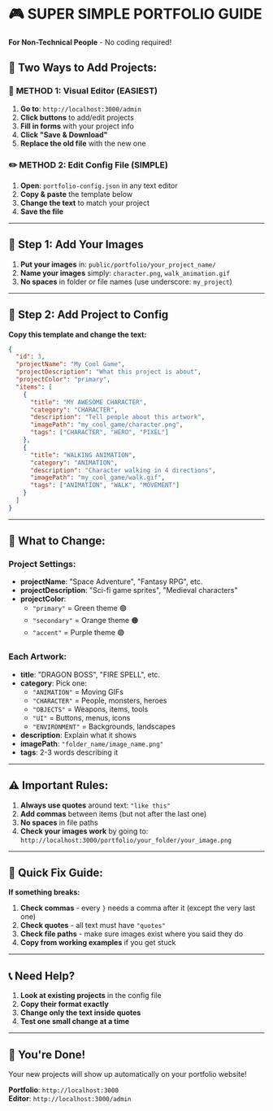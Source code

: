 # 🎮 SUPER SIMPLE PORTFOLIO GUIDE

**For Non-Technical People** - No coding required!

## 🚀 Two Ways to Add Projects:

### 📱 **METHOD 1: Visual Editor (EASIEST)**

1. **Go to**: `http://localhost:3000/admin`
2. **Click buttons** to add/edit projects
3. **Fill in forms** with your project info
4. **Click "Save & Download"** 
5. **Replace the old file** with the new one

### ✏️ **METHOD 2: Edit Config File (SIMPLE)**

1. **Open**: `portfolio-config.json` in any text editor
2. **Copy & paste** the template below
3. **Change the text** to match your project
4. **Save the file**

---

## 📁 **Step 1: Add Your Images**

1. **Put your images** in: `public/portfolio/your_project_name/`
2. **Name your images** simply: `character.png`, `walk_animation.gif`
3. **No spaces** in folder or file names (use underscore: `my_project`)

---

## 📝 **Step 2: Add Project to Config**

**Copy this template and change the text:**

```json
{
  "id": 3,
  "projectName": "My Cool Game",
  "projectDescription": "What this project is about",
  "projectColor": "primary",
  "items": [
    {
      "title": "MY AWESOME CHARACTER",
      "category": "CHARACTER",
      "description": "Tell people about this artwork",
      "imagePath": "my_cool_game/character.png",
      "tags": ["CHARACTER", "HERO", "PIXEL"]
    },
    {
      "title": "WALKING ANIMATION",
      "category": "ANIMATION", 
      "description": "Character walking in 4 directions",
      "imagePath": "my_cool_game/walk.gif",
      "tags": ["ANIMATION", "WALK", "MOVEMENT"]
    }
  ]
}
```

---

## 🎨 **What to Change:**

### **Project Settings:**
- **projectName**: "Space Adventure", "Fantasy RPG", etc.
- **projectDescription**: "Sci-fi game sprites", "Medieval characters"
- **projectColor**: 
  - `"primary"` = Green theme 🟢
  - `"secondary"` = Orange theme 🟠  
  - `"accent"` = Purple theme 🟣

### **Each Artwork:**
- **title**: "DRAGON BOSS", "FIRE SPELL", etc.
- **category**: Pick one:
  - `"ANIMATION"` = Moving GIFs
  - `"CHARACTER"` = People, monsters, heroes
  - `"OBJECTS"` = Weapons, items, tools
  - `"UI"` = Buttons, menus, icons
  - `"ENVIRONMENT"` = Backgrounds, landscapes
- **description**: Explain what it shows
- **imagePath**: `"folder_name/image_name.png"`
- **tags**: 2-3 words describing it

---

## ⚠️ **Important Rules:**

1. **Always use quotes** around text: `"like this"`
2. **Add commas** between items (but not after the last one)
3. **No spaces** in file paths
4. **Check your images work** by going to: `http://localhost:3000/portfolio/your_folder/your_image.png`

---

## 🔧 **Quick Fix Guide:**

**If something breaks:**

1. **Check commas** - every `}` needs a comma after it (except the very last one)
2. **Check quotes** - all text must have `"quotes"`
3. **Check file paths** - make sure images exist where you said they do
4. **Copy from working examples** if you get stuck

---

## 📞 **Need Help?**

1. **Look at existing projects** in the config file
2. **Copy their format exactly**
3. **Change only the text inside quotes**
4. **Test one small change at a time**

---

## 🎉 **You're Done!**

Your new projects will show up automatically on your portfolio website!

**Portfolio**: `http://localhost:3000`  
**Editor**: `http://localhost:3000/admin`
